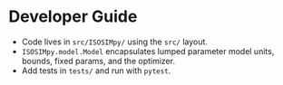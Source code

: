 # Developer Guide

- Code lives in `src/ISOSIMpy/` using the `src/` layout.
- `ISOSIMpy.model.Model` encapsulates lumped parameter model units, bounds, fixed params, and the optimizer.
- Add tests in `tests/` and run with `pytest`.